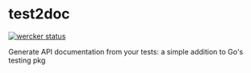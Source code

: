 # test2doc

[![wercker status](https://app.wercker.com/status/fd0bda35af1bdd28e08eee90783127c2/m "wercker status")](https://app.wercker.com/project/bykey/fd0bda35af1bdd28e08eee90783127c2)

Generate API documentation from your tests: a simple addition to Go's testing pkg
